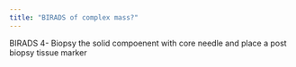 ```yaml
---
title: "BIRADS of complex mass?"
---
```

BIRADS 4- Biopsy the solid compoenent with core needle and place a post biopsy tissue marker

